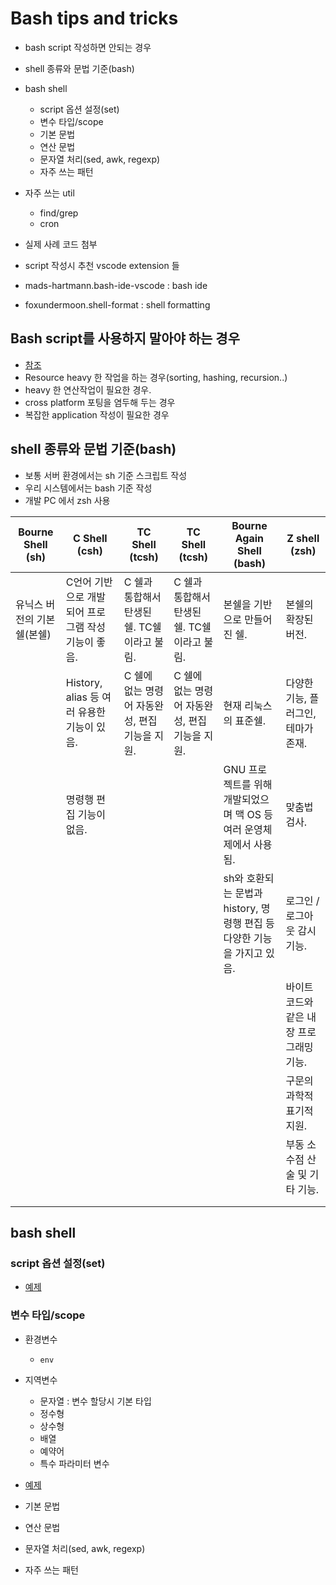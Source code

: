 # Bash tips and tricks

- bash script 작성하면 안되는 경우
- shell 종류와 문법 기준(bash)
- bash shell
  - script 옵션 설정(set)
  - 변수 타입/scope
  - 기본 문법
  - 연산 문법
  - 문자열 처리(sed, awk, regexp)
  - 자주 쓰는 패턴
- 자주 쓰는 util
  - find/grep
  - cron
- 실제 사례 코드 첨부

- script 작성시 추천 vscode extension 들
- mads-hartmann.bash-ide-vscode : bash ide
- foxundermoon.shell-format : shell formatting

## Bash script를 사용하지 말아야 하는 경우

- [참조](https://tldp.org/LDP/abs/html/abs-guide.html#WHY-SHELL)
- Resource heavy 한 작업을 하는 경우(sorting, hashing, recursion..)
- heavy 한 연산작업이 필요한 경우.
- cross platform 포팅을 염두해 두는 경우
- 복잡한 application 작성이 필요한 경우

## shell 종류와 문법 기준(bash)

- 보통 서버 환경에서는 sh 기준 스크립트 작성
- 우리 시스템에서는 bash 기준 작성
- 개발 PC 에서 zsh 사용

| Bourne Shell (sh) | C Shell (csh)                    | TC Shell (tcsh)              | TC Shell (tcsh)              | Bourne Again Shell (bash)                      | Z shell (zsh)            |
|-------------------|----------------------------------|------------------------------|------------------------------|------------------------------------------------|--------------------------|
| 유닉스 버전의 기본 쉘(본쉘)  | C언어 기반으로 개발되어 프로그램 작성 기능이 좋음.    | C 쉘과 통합해서 탄생된 쉘. TC쉘이라고 불림.  | C 쉘과 통합해서 탄생된 쉘. TC쉘이라고 불림.  | 본쉘을 기반으로 만들어진 쉘.                               | 본쉘의 확장된 버전.              |
|                   | History, alias 등 여러 유용한 기능이 있음.  | C 쉘에 없는 명령어 자동완성, 편집기능을 지원.  | C 쉘에 없는 명령어 자동완성, 편집기능을 지원.  | 현재 리눅스의 표준쉘.                                   | 다양한 기능, 플러그인, 테마가 존재.    |
|                   | 명령행 편집 기능이 없음.                   |                              |                              | GNU 프로젝트를 위해 개발되었으며 맥 OS 등 여러 운영체제에서 사용됨.      | 맞춤법 검사.                  |
|                   |                                  |                              |                              | sh와 호환되는 문법과 history, 명령행 편집 등 다양한 기능을 가지고 있음. | 로그인 / 로그아웃 감시 기능.        |
|                   |                                  |                              |                              |                                                | 바이트 코드와 같은 내장 프로그래밍 기능.  |
|                   |                                  |                              |                              |                                                | 구문의 과학적 표기적 지원.          |
|                   |                                  |                              |                              |                                                | 부동 소수점 산술 및 기타 기능.       |
|                   |                                  |                              |                              |                                                |                          |
|                   |                                  |                              |                              |                                                |                          |

## bash shell

### script 옵션 설정(set)

- [예제](./scripts/01.script_options.sh)

### 변수 타입/scope

- 환경변수
  - ```env```
- 지역변수
  - 문자열 : 변수 할당시 기본 타입
  - 정수형
  - 상수형
  - 배열
  - 예약어
  - 특수 파라미터 변수
- [예제](./scripts/02.var_type_n_scope.sh)

- 기본 문법
- 연산 문법
- 문자열 처리(sed, awk, regexp)
- 자주 쓰는 패턴
